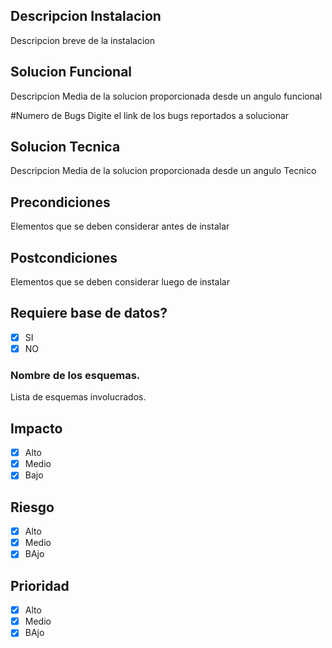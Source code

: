 ## Descripcion Instalacion
Descripcion breve de la instalacion

## Solucion Funcional
Descripcion Media de la solucion proporcionada desde un angulo funcional

#Numero de Bugs
Digite el link de los bugs reportados a solucionar

## Solucion Tecnica
Descripcion Media de la solucion proporcionada desde un angulo Tecnico

## Precondiciones
Elementos que se deben considerar antes de instalar

## Postcondiciones
Elementos que se deben considerar luego de instalar

## Requiere base de datos?
- [x] SI
- [x] NO

### Nombre de los esquemas.
Lista de esquemas involucrados.

## Impacto
- [x] Alto
- [x] Medio
- [x] Bajo

## Riesgo
- [x] Alto
- [x] Medio
- [x] BAjo

## Prioridad
- [x] Alto
- [x] Medio
- [x] BAjo
